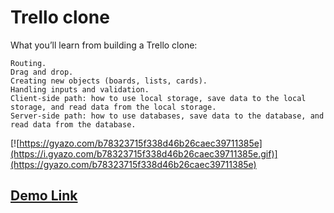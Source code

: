 # Trello clone
What you’ll learn from building a Trello clone:

    Routing.
    Drag and drop.
    Creating new objects (boards, lists, cards).
    Handling inputs and validation.
    Client-side path: how to use local storage, save data to the local storage, and read data from the local storage.
    Server-side path: how to use databases, save data to the database, and read data from the database.


[![https://gyazo.com/b78323715f338d46b26caec39711385e](https://i.gyazo.com/b78323715f338d46b26caec39711385e.gif)](https://gyazo.com/b78323715f338d46b26caec39711385e)
## [Demo Link](https://trello-copy-ddiaorohmd.now.sh)

